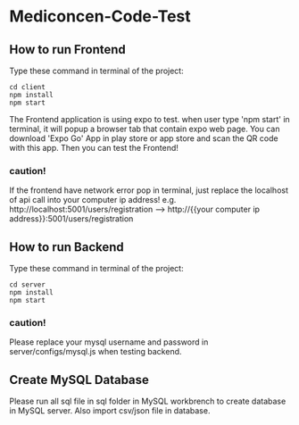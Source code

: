 # Mediconcen-Code-Test

## How to run Frontend
Type these command in terminal of the project:

    cd client
    npm install
    npm start
    
The Frontend application is using expo to test. when user type 'npm start' in terminal, it will popup a browser tab that contain expo web page. 
You can download 'Expo Go' App in play store or app store and scan the QR code with this app. Then you can test the Frontend!

### caution!
If the frontend have network error pop in terminal, just replace the localhost of api call into your computer ip address! 
e.g. http://localhost:5001/users/registration --> http://{{your computer ip address}}:5001/users/registration

## How to run Backend
Type these command in terminal of the project:

    cd server
    npm install
    npm start
    
### caution!
Please replace your mysql username and password in server/configs/mysql.js when testing backend.

## Create MySQL Database
Please run all sql file in sql folder in MySQL workbrench to create database in MySQL server. Also import csv/json file in database.
